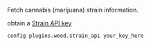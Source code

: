 Fetch cannabis (marijuana) strain information.

obtain a [Strain API key](http://strains.evanbusse.com/)

`config plugins.weed.strain_api your_key_here`
